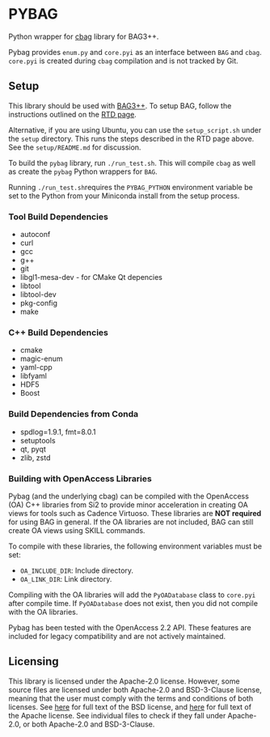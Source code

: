 # PYBAG

Python wrapper for [cbag](https://github.com/ucb-art/cbag) library for BAG3++.

Pybag provides `enum.py` and `core.pyi` as an interface between `BAG` and `cbag`. 
`core.pyi` is created during `cbag` compilation and is not tracked by Git.

## Setup

This library should be used with [BAG3++](https://github.com/ucb-art/bag). To setup BAG, follow the instructions outlined on the [RTD page](https://bag3-readthedocs.readthedocs.io/en/latest/dependencies/).

Alternative, if you are using Ubuntu, you can use the `setup_script.sh` under the `setup` directory. This runs the steps described in the RTD page above. See the `setup/README.md` for discussion.

To build the `pybag` library, run `./run_test.sh`. This will compile `cbag` as well as create the `pybag` Python wrappers for `BAG`.

Running `./run_test.sh`requires the `PYBAG_PYTHON` environment variable be set to the Python from your Miniconda install from the setup process.

### Tool Build Dependencies
- autoconf
- curl
- gcc
- g++
- git
- libgl1-mesa-dev - for CMake Qt depencies
- libtool
- libtool-dev
- pkg-config
- make

### C++ Build Dependencies
- cmake
- magic-enum
- yaml-cpp
- libfyaml
- HDF5
- Boost

### Build Dependencies from Conda
- spdlog=1.9.1, fmt=8.0.1
- setuptools
- qt, pyqt
- zlib, zstd

### Building with OpenAccess Libraries

Pybag (and the underlying cbag) can be compiled with the OpenAccess (OA) C++ libraries from Si2 to provide minor acceleration in creating OA views for tools such as Cadence Virtuoso. These libraries are **NOT required** for using BAG in general. If the OA libraries are not included, BAG can still create OA views using SKILL commands.

To compile with these libraries, the following environment variables must be set:
- `OA_INCLUDE_DIR`: Include directory.
- `OA_LINK_DIR`: Link directory.

Compiling with the OA libraries will add the `PyOADatabase` class to `core.pyi` after compile time. If `PyOADatabase` does not exist, then you did not compile with the OA libraries.

Pybag has been tested with the OpenAccess 2.2 API. These features are included for legacy compatibility and are not actively maintained.

## Licensing

This library is licensed under the Apache-2.0 license.  However, some source files are licensed
under both Apache-2.0 and BSD-3-Clause license, meaning that the user must comply with the
terms and conditions of both licenses.  See [here](LICENSE.BSD-3-Clause) for full text of the
BSD license, and [here](LICENSE.Apache-2.0) for full text of the Apache license.  See individual
files to check if they fall under Apache-2.0, or both Apache-2.0 and BSD-3-Clause.
